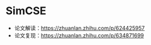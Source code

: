 # SimCSE
- 论文解读：https://zhuanlan.zhihu.com/p/624425957
- 论文复现：https://zhuanlan.zhihu.com/p/634871699
